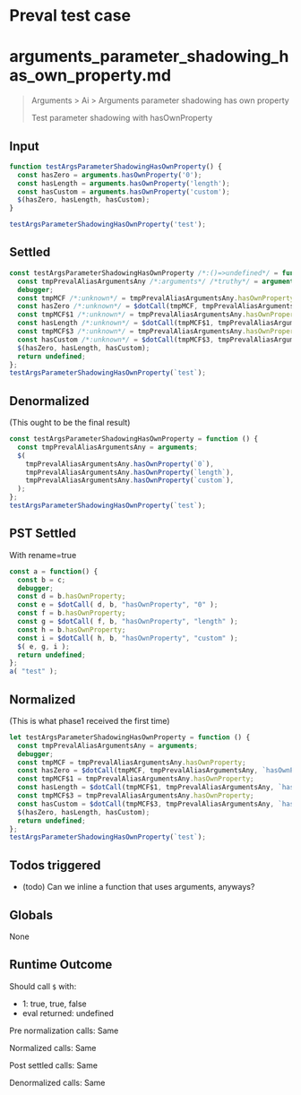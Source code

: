 # Preval test case

# arguments_parameter_shadowing_has_own_property.md

> Arguments > Ai > Arguments parameter shadowing has own property
>
> Test parameter shadowing with hasOwnProperty

## Input

`````js filename=intro
function testArgsParameterShadowingHasOwnProperty() {
  const hasZero = arguments.hasOwnProperty('0');
  const hasLength = arguments.hasOwnProperty('length');
  const hasCustom = arguments.hasOwnProperty('custom');
  $(hasZero, hasLength, hasCustom);
}

testArgsParameterShadowingHasOwnProperty('test');
`````


## Settled


`````js filename=intro
const testArgsParameterShadowingHasOwnProperty /*:()=>undefined*/ = function (/*uses arguments*/) {
  const tmpPrevalAliasArgumentsAny /*:arguments*/ /*truthy*/ = arguments;
  debugger;
  const tmpMCF /*:unknown*/ = tmpPrevalAliasArgumentsAny.hasOwnProperty;
  const hasZero /*:unknown*/ = $dotCall(tmpMCF, tmpPrevalAliasArgumentsAny, `hasOwnProperty`, `0`);
  const tmpMCF$1 /*:unknown*/ = tmpPrevalAliasArgumentsAny.hasOwnProperty;
  const hasLength /*:unknown*/ = $dotCall(tmpMCF$1, tmpPrevalAliasArgumentsAny, `hasOwnProperty`, `length`);
  const tmpMCF$3 /*:unknown*/ = tmpPrevalAliasArgumentsAny.hasOwnProperty;
  const hasCustom /*:unknown*/ = $dotCall(tmpMCF$3, tmpPrevalAliasArgumentsAny, `hasOwnProperty`, `custom`);
  $(hasZero, hasLength, hasCustom);
  return undefined;
};
testArgsParameterShadowingHasOwnProperty(`test`);
`````


## Denormalized
(This ought to be the final result)

`````js filename=intro
const testArgsParameterShadowingHasOwnProperty = function () {
  const tmpPrevalAliasArgumentsAny = arguments;
  $(
    tmpPrevalAliasArgumentsAny.hasOwnProperty(`0`),
    tmpPrevalAliasArgumentsAny.hasOwnProperty(`length`),
    tmpPrevalAliasArgumentsAny.hasOwnProperty(`custom`),
  );
};
testArgsParameterShadowingHasOwnProperty(`test`);
`````


## PST Settled
With rename=true

`````js filename=intro
const a = function() {
  const b = c;
  debugger;
  const d = b.hasOwnProperty;
  const e = $dotCall( d, b, "hasOwnProperty", "0" );
  const f = b.hasOwnProperty;
  const g = $dotCall( f, b, "hasOwnProperty", "length" );
  const h = b.hasOwnProperty;
  const i = $dotCall( h, b, "hasOwnProperty", "custom" );
  $( e, g, i );
  return undefined;
};
a( "test" );
`````


## Normalized
(This is what phase1 received the first time)

`````js filename=intro
let testArgsParameterShadowingHasOwnProperty = function () {
  const tmpPrevalAliasArgumentsAny = arguments;
  debugger;
  const tmpMCF = tmpPrevalAliasArgumentsAny.hasOwnProperty;
  const hasZero = $dotCall(tmpMCF, tmpPrevalAliasArgumentsAny, `hasOwnProperty`, `0`);
  const tmpMCF$1 = tmpPrevalAliasArgumentsAny.hasOwnProperty;
  const hasLength = $dotCall(tmpMCF$1, tmpPrevalAliasArgumentsAny, `hasOwnProperty`, `length`);
  const tmpMCF$3 = tmpPrevalAliasArgumentsAny.hasOwnProperty;
  const hasCustom = $dotCall(tmpMCF$3, tmpPrevalAliasArgumentsAny, `hasOwnProperty`, `custom`);
  $(hasZero, hasLength, hasCustom);
  return undefined;
};
testArgsParameterShadowingHasOwnProperty(`test`);
`````


## Todos triggered


- (todo) Can we inline a function that uses arguments, anyways?


## Globals


None


## Runtime Outcome


Should call `$` with:
 - 1: true, true, false
 - eval returned: undefined

Pre normalization calls: Same

Normalized calls: Same

Post settled calls: Same

Denormalized calls: Same
